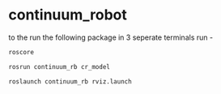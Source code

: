 # continuum_robot

to the run the following package in 3 seperate terminals run -

```python
roscore
```


```python
rosrun continuum_rb cr_model
```


```python
roslaunch continuum_rb rviz.launch
```

